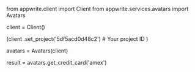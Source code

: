 from appwrite.client import Client
from appwrite.services.avatars import Avatars

client = Client()

(client
  .set_project('5df5acd0d48c2') # Your project ID
)

avatars = Avatars(client)

result = avatars.get_credit_card('amex')
